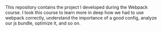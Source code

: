 This repository contains the project I developed during the Webpack course. 
I took this course to learn more in deep how we had to use webpack correctly, understand the importance of a good config, analyze our js bundle, optimize it, and so on.
